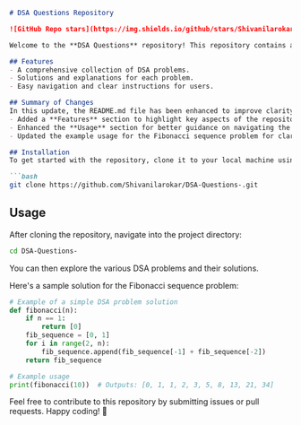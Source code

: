 ```markdown
# DSA Questions Repository

![GitHub Repo stars](https://img.shields.io/github/stars/Shivanilarokar/DSA-Questions-) ![GitHub forks](https://img.shields.io/github/forks/Shivanilarokar/DSA-Questions-) ![GitHub issues](https://img.shields.io/github/issues/Shivanilarokar/DSA-Questions-)

Welcome to the **DSA Questions** repository! This repository contains a collection of Data Structures and Algorithms (DSA) problems designed to help you enhance your coding skills.

## Features
- A comprehensive collection of DSA problems.
- Solutions and explanations for each problem.
- Easy navigation and clear instructions for users.

## Summary of Changes
In this update, the README.md file has been enhanced to improve clarity and provide more structured information:
- Added a **Features** section to highlight key aspects of the repository.
- Enhanced the **Usage** section for better guidance on navigating the project.
- Updated the example usage for the Fibonacci sequence problem for clarity.

## Installation
To get started with the repository, clone it to your local machine using the following command:

```bash
git clone https://github.com/Shivanilarokar/DSA-Questions-.git
```

## Usage
After cloning the repository, navigate into the project directory:

```bash
cd DSA-Questions-
```

You can then explore the various DSA problems and their solutions.

Here's a sample solution for the Fibonacci sequence problem:

```python
# Example of a simple DSA problem solution
def fibonacci(n):
    if n == 1:
        return [0]
    fib_sequence = [0, 1]
    for i in range(2, n):
        fib_sequence.append(fib_sequence[-1] + fib_sequence[-2])
    return fib_sequence

# Example usage
print(fibonacci(10))  # Outputs: [0, 1, 1, 2, 3, 5, 8, 13, 21, 34]
```

Feel free to contribute to this repository by submitting issues or pull requests. Happy coding! 🚀
```